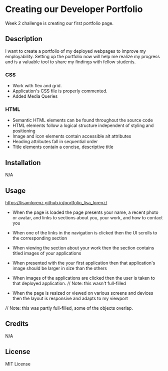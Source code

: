 # Creating our Developer Portfolio
Week 2 challenge is creating our first portfolio page.

## Description

I want to create a portfolio of my deployed webpages to improve my employability. Setting up the portfolio now will help me realize my progress and is a valuable tool to share my findings with fellow students.


### CSS
- Work with flex and grid.
- Application's CSS file is properly commented.
- Added Media Queries 

### HTML

- Semantic HTML elements can be found throughout the source code
- HTML elements follow a logical structure independent of styling and positioning
- Image and icon elements contain accessible alt attributes
- Heading attributes fall in sequential order
- Title elements contain a concise, descriptive title


## Installation

N/A

## Usage

https://lisamlorenz.github.io/portfolio_lisa_lorenz/

- When the page is loaded the page presents your name, a recent photo or avatar, and links to sections about you, your work, and how to contact you

- When one of the links in the navigation is clicked then the UI scrolls to the corresponding section

- When viewing the section about your work then the section contains titled images of your applications

- When presented with the your first application then that application's image should be larger in size than the others

- When images of the applications are clicked then the user is taken to that deployed application.
// Note: this wasn't full-filled

- When the page is resized or viewed on various screens and devices then the layout is responsive and adapts to my viewport

// Note: this was partly full-filled, some of the objects overlap.


## Credits

N/A

## License

MIT License

